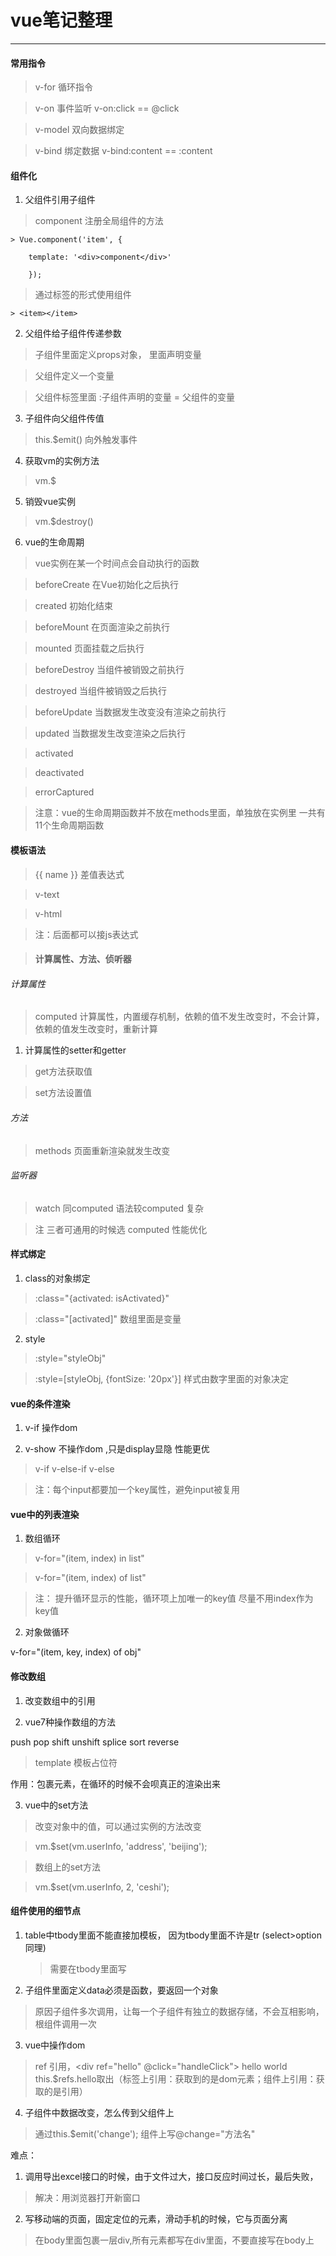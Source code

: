# vue笔记整理

- - - - - - - - - 

#### 常用指令

> v-for 循环指令

> v-on 事件监听 v-on:click == @click

> v-model 双向数据绑定

> v-bind 绑定数据 v-bind:content == :content

#### 组件化

1. 父组件引用子组件

> component 注册全局组件的方法

	> Vue.component('item', {

		template: '<div>component</div>'

		});

> 通过标签的形式使用组件 
	
	> <item></item>

2. 父组件给子组件传递参数

> 子组件里面定义props对象， 里面声明变量

> 父组件定义一个变量

> 父组件标签里面 :子组件声明的变量 = 父组件的变量

3. 子组件向父组件传值

> this.$emit() 向外触发事件

4. 获取vm的实例方法

> vm.$

5. 销毁vue实例

> vm.$destroy()

6. vue的生命周期

> vue实例在某一个时间点会自动执行的函数

> beforeCreate 在Vue初始化之后执行

> created 初始化结束

> beforeMount 在页面渲染之前执行

> mounted 页面挂载之后执行

> beforeDestroy 当组件被销毁之前执行

> destroyed 当组件被销毁之后执行

> beforeUpdate 当数据发生改变没有渲染之前执行

> updated 当数据发生改变渲染之后执行

> activated 

> deactivated

> errorCaptured

> 注意：vue的生命周期函数并不放在methods里面，单独放在实例里 一共有11个生命周期函数

#### 模板语法

> {{ name }} 差值表达式

> v-text 

> v-html  
	
 > 注：后面都可以接js表达式

> #### 计算属性、方法、侦听器

###### 计算属性

> computed 计算属性，内置缓存机制，依赖的值不发生改变时，不会计算，依赖的值发生改变时，重新计算

1. 计算属性的setter和getter

> get方法获取值

> set方法设置值

###### 方法

> methods 页面重新渲染就发生改变

###### 监听器

> watch 同computed  语法较computed 复杂

> 注 三者可通用的时候选 computed 性能优化

#### 样式绑定

1. class的对象绑定

> :class="{activated: isActivated}"

> :class="[activated]" 数组里面是变量

2. style

> :style="styleObj"

> :style=[styleObj, {fontSize: '20px'}] 样式由数字里面的对象决定

#### vue的条件渲染

1. v-if 操作dom

2. v-show 不操作dom ,只是display显隐 性能更优

> v-if v-else-if v-else

> 注：每个input都要加一个key属性，避免input被复用

#### vue中的列表渲染

1. 数组循环

> v-for="(item, index) in list"

> v-for="(item, index) of list"

> 注： 提升循环显示的性能，循环项上加唯一的key值 尽量不用index作为key值

2. 对象做循环

v-for="(item, key, index) of obj"

#### 修改数组

1. 改变数组中的引用


2. vue7种操作数组的方法

push pop shift unshift splice sort reverse

> template 模板占位符

作用：包裹元素，在循环的时候不会呗真正的渲染出来

3. vue中的set方法

> 改变对象中的值，可以通过实例的方法改变

 > vm.$set(vm.userInfo, 'address', 'beijing');

> 数组上的set方法 

 > vm.$set(vm.userInfo, 2, 'ceshi');

#### 组件使用的细节点

1. table中tbody里面不能直接加模板， 因为tbody里面不许是tr (select>option同理)

	> 需要在tbody里面写<tr is="模板名称"></tr>

2. 子组件里面定义data必须是函数，要返回一个对象

> 原因子组件多次调用，让每一个子组件有独立的数据存储，不会互相影响，根组件调用一次

3. vue中操作dom 

 > ref 引用，<div ref="hello" @click="handleClick"> hello world</div>  this.$refs.hello取出（标签上引用：获取到的是dom元素；组件上引用：获取的是引用）

 4. 子组件中数据改变，怎么传到父组件上

  > 通过this.$emit('change'); 组件上写@change="方法名"



难点：
1. 调用导出excel接口的时候，由于文件过大，接口反应时间过长，最后失败，

> 解决：用浏览器打开新窗口

2. 写移动端的页面，固定定位的元素，滑动手机的时候，它与页面分离

> 在body里面包裹一层div,所有元素都写在div里面，不要直接写在body上


